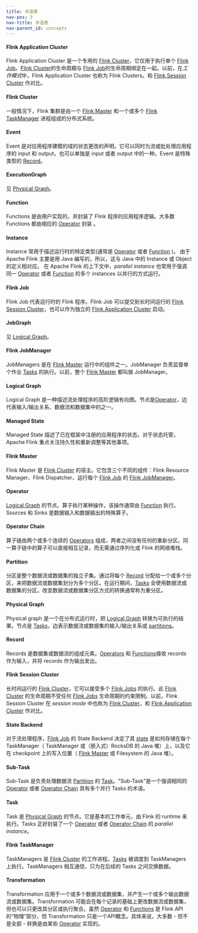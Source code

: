 ```yaml
---
title: 术语表
nav-pos: 3
nav-title: 术语表
nav-parent_id: concepts
---
```

<!--
Licensed to the Apache Software Foundation (ASF) under one
or more contributor license agreements.  See the NOTICE file
distributed with this work for additional information
regarding copyright ownership.  The ASF licenses this file
to you under the Apache License, Version 2.0 (the
"License"); you may not use this file except in compliance
with the License.  You may obtain a copy of the License at

  http://www.apache.org/licenses/LICENSE-2.0

Unless required by applicable law or agreed to in writing,
software distributed under the License is distributed on an
"AS IS" BASIS, WITHOUT WARRANTIES OR CONDITIONS OF ANY
KIND, either express or implied.  See the License for the
specific language governing permissions and limitations
under the License.
-->

#### Flink Application Cluster

Flink Application Cluster 是一个专用的 [Flink Cluster](#flink-cluster)，它仅用于执行单个 [Flink Job](#flink-job)。[Flink Cluster](#flink-cluster)的生命周期与 [Flink Job](#flink-job)的生命周期绑定在一起。以前，在*工作模式*中，Flink Application Cluster 也称为 Flink Clusters。和 [Flink Session Cluster](#flink-session-cluster) 作对比。

#### Flink Cluster

一般情况下，Flink 集群是由一个 [Flink Master](#flink-master) 和一个或多个 [Flink TaskManager](#flink-taskmanager) 进程组成的分布式系统。

#### Event

Event 是对应用程序建模的域的状态更改的声明。它可以同时为流或批处理应用程序的 input 和 output，也可以单独是 input 或者 output 中的一种。Event 是特殊类型的 [Record](#record)。

#### ExecutionGraph

见 [Physical Graph](#physical-graph)。

#### Function

Functions 是由用户实现的，并封装了 Flink 程序的应用程序逻辑。大多数 Functions 都由相应的 [Operator](#operator) 封装 。

#### Instance

Instance 常用于描述运行时的特定类型(通常是 [Operator](#operator) 或者 [Function](#function) )。 由于 Apache Flink 主要是用 Java 编写的，所以，这与 Java 中的 Instance 或 Object 的定义相对应。 在 Apache Flink 的上下文中，*parallel instance* 也常用于强调同一 [Operator](#operator) 或者 [Function](#function) 的多个 instances 以并行的方式运行。

#### Flink Job

Flink Job 代表运行时的 Flink 程序。Flink Job 可以提交到长时间运行的 [Flink Session Cluster](#flink-session-cluster)，也可以作为独立的 [Flink Application Cluster](#flink-application-cluster) 启动。

#### JobGraph

见 [Logical Graph](#logical-graph)。

#### Flink JobManager

JobManagers 是在 [Flink Master](#flink-master) 运行中的组件之一。JobManager 负责监督单个作业 [Tasks](#task) 的执行。以前，整个 [Flink Master](#flink-master) 都叫做 JobManager。

#### Logical Graph

Logical Graph 是一种描述流处理程序的高阶逻辑有向图。节点是[Operator](#operator)，边代表输入/输出关系、数据流和数据集中的之一。

#### Managed State

Managed State 描述了已在框架中注册的应用程序的状态。对于状态托管，Apache Flink 重点关注持久性和重新调整等其他事项。

#### Flink Master

Flink Master 是 [Flink Cluster](#flink-cluster) 的宿主。它包含三个不同的组件：Flink Resource Manager、Flink Dispatcher、运行每个 [Flink Job](#flink-job) 的 [Flink JobManager](#flink-jobmanager)。

#### Operator

[Logical Graph](#logical-graph) 的节点。算子执行某种操作，该操作通常由 [Function](#function) 执行。Sources 和 Sinks 是数据输入和数据输出的特殊算子。

#### Operator Chain

算子链由两个或多个连续的 [Operators](#operator) 组成，两者之间没有任何的重新分区。同一算子链中的算子可以直接相互记录，而无需通过序列化或 Flink 的网络堆栈。

#### Partition

分区是整个数据流或数据集的独立子集。通过将每个 [Record](#record) 分配给一个或多个分区，来把数据流或数据集划分为多个分区。在运行期间，[Tasks](#task) 会使用数据流或数据集的分区。改变数据流或数据集分区方式的转换通常称为重分区。

#### Physical Graph

Physical graph 是一个在分布式运行时，把 [Logical Graph](#logical-graph) 转换为可执行的结果。节点是 [Tasks](#task)，边表示数据流或数据集的输入/输出关系或 [partitions](#partition)。

#### Record

Records 是数据集或数据流的组成元素。[Operators](#operator) 和 [Functions](#Function)接收 records 作为输入，并将 records 作为输出发出。

#### Flink Session Cluster

长时间运行的 [Flink Cluster](#flink-cluster)，它可以接受多个 [Flink Jobs](#flink-job) 的执行。此 [Flink Cluster](#flink-cluster) 的生命周期不受任何 [Flink Jobs](#flink-job) 生命周期的约束限制。以前，Flink Session Cluster 在 *session mode* 中也称为 [Flink Cluster](#flink-cluster)，和 [Flink Application Cluster](#flink-application-cluster) 作对比。

#### State Backend

对于流处理程序，[Flink Job](#flink-job) 的 State Backend 决定了其 [state](#managed-state) 是如何存储在每个 TaskManager（ TaskManager 或（嵌入式）RocksDB 的 Java 堆）上，以及它在 checkpoint 上的写入位置（ [Flink Master](#flink-master) 或 Filesystem 的 Java 堆）。

#### Sub-Task

Sub-Task 是负责处理数据流 [Partition](#partition) 的 [Task](#task)。"Sub-Task"是一个强调相同的 [Operator](#operator) 或者 [Operator Chain](#operator-chain) 具有多个并行 Tasks 的术语。

#### Task

Task 是 [Physical Graph](#physical-graph) 的节点。它是基本的工作单元，由 Flink 的 runtime 来执行。Tasks 正好封装了一个 [Operator](#operator) 或者 [Operator Chain](#operator-chain) 的 *parallel instance*。 

#### Flink TaskManager

TaskManagers 是 [Flink Cluster](#flink-cluster) 的工作进程。[Tasks](#task) 被调度到 TaskManagers 上执行。TaskManagers 相互通信，只为在后续的 Tasks 之间交换数据。

#### Transformation

Transformation 应用于一个或多个数据流或数据集，并产生一个或多个输出数据流或数据集。Transformation 可能会在每个记录的基础上更改数据流或数据集，但也可以只更改其分区或执行聚合。虽然 [Operator](#operator) 和 [Functions](#function) 是 Flink API 的“物理”部分，但 Transformation 只是一个API概念。具体来说，大多数 - 但不是全部 - 转换是由某些 [Operator](#operator) 实现的。
